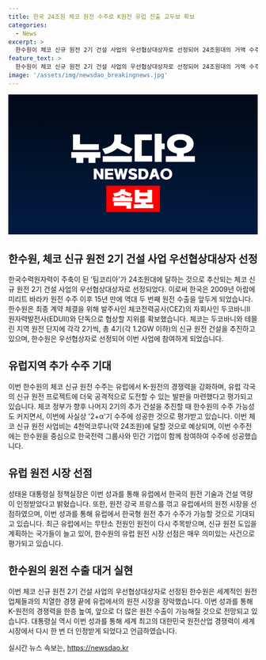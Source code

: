 ```yaml
---
title: 한국 24조원 체코 원전 수주로 K원전 유럽 진출 교두보 확보
categories:
  - News
excerpt: >
  한수원이 체코 신규 원전 2기 건설 사업의 우선협상대상자로 선정되어 24조원대의 거액 수주에 성공했다. 이는 2009년 UAE 바라카 원전 이후 15년 만에 역대 두 번째 원전 수출이며, 유럽 중심부인 체코에서의 수주로 유럽 원전 시장에서의 경쟁력을 강화했다. 또한, 이를 발판으로 유럽 각국의 신규 원전 프로젝트에 공격적으로 도전할 전망으로, 한국 수력원자력의 글로벌 역량이 인정받게 될 것으로 예상된다.
feature_text: >
  한수원이 체코 신규 원전 2기 건설 사업의 우선협상대상자로 선정되어 24조원대의 거액 수주에 성공했다. 이는 2009년 UAE 바라카 원전 이후 15년 만에 역대 두 번째 원전 수출이며, 유럽 중심부인 체코에서의 수주로 유럽 원전 시장에서의 경쟁력을 강화했다. 또한, 이를 발판으로 유럽 각국의 신규 원전 프로젝트에 공격적으로 도전할 전망으로, 한국 수력원자력의 글로벌 역량이 인정받게 될 것으로 예상된다.
image: '/assets/img/newsdao_breakingnews.jpg'
---
```


<p><img src="/assets/img/newsdao_breakingnews.jpg" alt="flaretime 속보" /></p>

<h2 data-ke-size="size26">한수원, 체코 신규 원전 2기 건설 사업 우선협상대상자 선정</h2>

<p data-ke-size="size16">한국수력원자력이 주축이 된 '팀코리아'가 24조원대에 달하는 것으로 추산되는 체코 신규 원전 2기 건설 사업의 우선협상대상자로 선정되었다. 이로써 한국은 2009년 아랍에미리트 바라카 원전 수주 이후 15년 만에 역대 두 번째 원전 수출을 앞두게 되었습니다. 한수원은 최종 계약 체결을 위해 발주사인 체코전력공사(CEZ)의 자회사인 두코바니Ⅱ 원자력발전사(EDUⅡ)와 단독으로 협상할 지위를 확보했습니다. 체코는 두코바니와 테믈린 지역 원전 단지에 각각 2기씩, 총 4기(각 1.2GW 이하)의 신규 원전 건설을 추진하고 있으며, 한수원은 우선협상자로 선정되어 이번 사업에 참여하게 되었습니다.</p>

<h2 data-ke-size="size26">유럽지역 추가 수주 기대</h2>

<p data-ke-size="size16">이번 한수원의 체코 신규 원전 수주는 유럽에서 K-원전의 경쟁력을 강화하며, 유럽 각국의 신규 원전 프로젝트에 더욱 공격적으로 도전할 수 있는 발판을 마련했다고 평가되고 있습니다. 체코 정부가 향후 나머지 2기의 추가 건설을 추진할 때 한수원의 수주 가능성도 커지면서, 이번에 사실상 '2+α'기 수주에 성공한 것으로 평가받고 있습니다. 이번 체코 신규 원전 사업비는 4천억코루나(약 24조원)에 달할 것으로 예상되며, 이번 수주전에는 한수원을 중심으로 한국전력 그룹사와 민간 기업이 함께 참여하여 수주에 성공했습니다.</p>

<h2 data-ke-size="size26">유럽 원전 시장 선점</h2>

<p data-ke-size="size16">성태윤 대통령실 정책실장은 이번 성과를 통해 유럽에서 한국의 원전 기술과 건설 역량이 인정받았다고 밝혔습니다. 또한, 원전 강국 프랑스를 꺾고 유럽에서의 원전 시장을 선점하였으며, 이번 성과를 통해 유럽에서 한국형 원전 추가 수주가 가능할 것으로 기대되고 있습니다. 최근 유럽에서는 무탄소 전원인 원전이 다시 주목받으며, 신규 원전 도입을 계획하는 국가들이 늘고 있어, 한수원의 유럽 원전 시장 선점은 매우 의미있는 사건으로 평가되고 있습니다.</p>

<h2 data-ke-size="size26">한수원의 원전 수출 대거 실현</h2>

<p data-ke-size="size16">이번 체코 신규 원전 2기 건설 사업의 우선협상대상자로 선정된 한수원은 세계적인 원전업체들과의 치열한 경쟁 끝에 유럽에서의 원전 시장을 장악했습니다. 이번 성과를 통해 K-원전의 경쟁력을 한층 높여, 앞으로 더 많은 원전 수출이 가능해질 것으로 전망되고 있습니다. 대통령실 역시 이번 성과를 통해 세계 최고의 대한민국 원전산업 경쟁력이 세계 시장에서 다시 한 번 더 인정받게 되었다고 언급하였습니다.</p>
실시간 뉴스 속보는, <a href="https://newsdao.kr" rel="dofollow">https://newsdao.kr</a>


